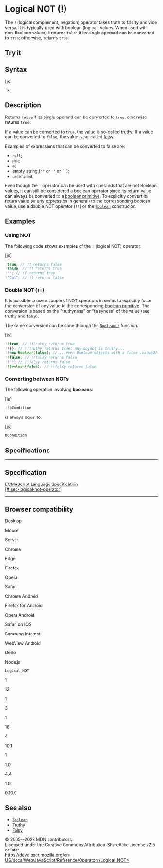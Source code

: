 Logical NOT (!)
===============

 
The `!` (logical complement, negation) operator takes truth to falsity
and vice versa. It is typically used with boolean (logical) values. When
used with non-Boolean values, it returns `false` if its single operand
can be converted to `true`; otherwise, returns `true`.


 
Try it 
------

 



 
Syntax
------

 
 
 
[js]


```js
!x
```




 
Description
-----------

 
Returns `false` if its single operand can be converted to `true`;
otherwise, returns `true`.

If a value can be converted to `true`, the value is so-called
[truthy](https://developer.mozilla.org/en-US/docs/Glossary/Truthy). If a
value can be converted to `false`, the value is so-called
[falsy](https://developer.mozilla.org/en-US/docs/Glossary/Falsy).

Examples of expressions that can be converted to false are:

-   `null`;
-   `NaN`;
-   `0`;
-   empty string (`""` or `''` or ``` `` ```);
-   `undefined`.

Even though the `!` operator can be used with operands that are not
Boolean values, it can still be considered a boolean operator since its
return value can always be converted to a [boolean
primitive](https://developer.mozilla.org/en-US/docs/Web/JavaScript/Data_structures#boolean_type).
To explicitly convert its return value (or any expression in general) to
the corresponding boolean value, use a double NOT operator (`!!`) or the
[`Boolean`](../global_objects/boolean/boolean) constructor.



 
Examples
--------


 
### Using NOT 

 
The following code shows examples of the `!` (logical NOT) operator.

 
 
[js]


```js
!true; // !t returns false
!false; // !f returns true
!""; // !f returns true
!"Cat"; // !t returns false
```




 
### Double NOT (`!!`) 

 
It is possible to use a couple of NOT operators in series to explicitly
force the conversion of any value to the corresponding [boolean
primitive](https://developer.mozilla.org/en-US/docs/Web/JavaScript/Data_structures#boolean_type).
The conversion is based on the \"truthyness\" or \"falsyness\" of the
value (see
[truthy](https://developer.mozilla.org/en-US/docs/Glossary/Truthy) and
[falsy](https://developer.mozilla.org/en-US/docs/Glossary/Falsy)).

The same conversion can be done through the
[`Boolean()`](../global_objects/boolean/boolean) function.

 
 
[js]


```js
!!true; // !!truthy returns true
!!{}; // !!truthy returns true: any object is truthy...
!!new Boolean(false); // ...even Boolean objects with a false .valueOf()!
!!false; // !!falsy returns false
!!""; // !!falsy returns false
!!Boolean(false); // !!falsy returns false
```




 
### Converting between NOTs 

 
The following operation involving **booleans**:

 
 
[js]


```js
!!bCondition
```


is always equal to:

 
 
[js]


```js
bCondition
```




Specifications
--------------

 
  -------------------------------------------------------------------------------------------------------------------------------------
  Specification
  -------------------------------------------------------------------------------------------------------------------------------------
  [ECMAScript Language Specification\
  [\#
  sec-logical-not-operator]](https://tc39.es/ecma262/multipage/ecmascript-language-expressions.html#sec-logical-not-operator)

  -------------------------------------------------------------------------------------------------------------------------------------


Browser compatibility 
---------------------

 


Desktop

Mobile

Server

Chrome

Edge

Firefox

Opera

Safari

Chrome Android

Firefox for Android

Opera Android

Safari on IOS

Samsung Internet

WebView Android

Deno

Node.js

`Logical_NOT`

1

12

1

3

1

18

4

10.1

1

1.0

4.4

1.0

0.10.0

 
See also 
--------

 
-   [`Boolean`](../global_objects/boolean)
-   [Truthy](https://developer.mozilla.org/en-US/docs/Glossary/Truthy)
-   [Falsy](https://developer.mozilla.org/en-US/docs/Glossary/Falsy)



 
© 2005--2023 MDN contributors.\
Licensed under the Creative Commons Attribution-ShareAlike License v2.5
or later.\
https://developer.mozilla.org/en-US/docs/Web/JavaScript/Reference/Operators/Logical_NOT>


